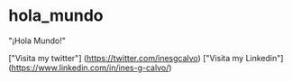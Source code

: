 # hola_mundo
"¡Hola Mundo!"

["Visita my twitter"] (https://twitter.com/inesgcalvo)
["Visita my Linkedin"] (https://www.linkedin.com/in/ines-g-calvo/)
